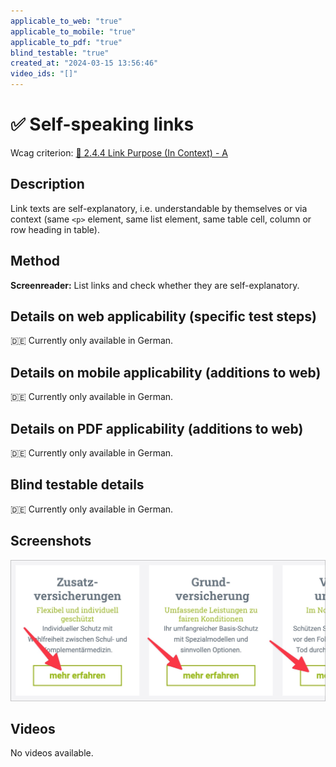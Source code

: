 ```yaml
---
applicable_to_web: "true"
applicable_to_mobile: "true"
applicable_to_pdf: "true"
blind_testable: "true"
created_at: "2024-03-15 13:56:46"
video_ids: "[]"
---
```


# ✅ Self-speaking links

Wcag criterion: [📜 2.4.4 Link Purpose (In Context) - A](..)

## Description

Link texts are self-explanatory, i.e. understandable by themselves or via context (same `<p>` element, same list element, same table cell, column or row heading in table).

## Method

**Screenreader:** List links and check whether they are self-explanatory.

## Details on web applicability (specific test steps)

🇩🇪 Currently only available in German.

## Details on mobile applicability (additions to web)

🇩🇪 Currently only available in German.

## Details on PDF applicability (additions to web)

🇩🇪 Currently only available in German.

## Blind testable details

🇩🇪 Currently only available in German.

## Screenshots

![Mehr erfahren Links bei EGK](images/mehr-erfahren-links-bei-egk.png)

## Videos

No videos available.

